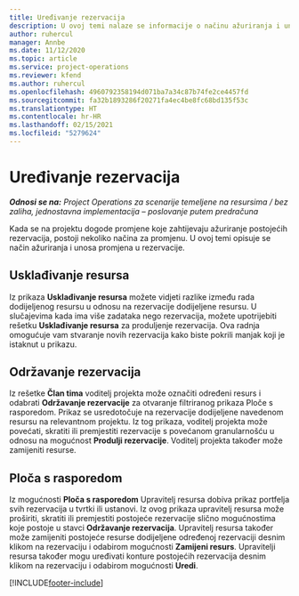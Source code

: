 ```yaml
---
title: Uređivanje rezervacija
description: U ovoj temi nalaze se informacije o načinu ažuriranja i unosa promjena u rezervacije.
author: ruhercul
manager: Annbe
ms.date: 11/12/2020
ms.topic: article
ms.service: project-operations
ms.reviewer: kfend
ms.author: ruhercul
ms.openlocfilehash: 4960792358194d071ba7a34c87b74fe2ce4457fd
ms.sourcegitcommit: fa32b1893286f20271fa4ec4be8fc68bd135f53c
ms.translationtype: HT
ms.contentlocale: hr-HR
ms.lasthandoff: 02/15/2021
ms.locfileid: "5279624"
---
```

# <a name="edit-bookings"></a>Uređivanje rezervacija

_**Odnosi se na:** Project Operations za scenarije temeljene na resursima / bez zaliha, jednostavna implementacija – poslovanje putem predračuna_


Kada se na projektu dogode promjene koje zahtijevaju ažuriranje postojećih rezervacija, postoji nekoliko načina za promjenu. U ovoj temi opisuje se način ažuriranja i unosa promjena u rezervacije.

## <a name="resource-reconciliation"></a>Usklađivanje resursa

Iz prikaza **Usklađivanje resursa** možete vidjeti razlike između rada dodijeljenog resursu u odnosu na rezervacije dodijeljene resursu. U slučajevima kada ima više zadataka nego rezervacija, možete upotrijebiti rešetku **Usklađivanje resursa** za produljenje rezervacija. Ova radnja omogućuje vam stvaranje novih rezervacija kako biste pokrili manjak koji je istaknut u prikazu.

## <a name="maintain-bookings"></a>Održavanje rezervacija

Iz rešetke **Član tima** voditelj projekta može označiti određeni resurs i odabrati **Održavanje rezervacije** za otvaranje filtriranog prikaza Ploče s rasporedom. Prikaz se usredotočuje na rezervacije dodijeljene navedenom resursu na relevantnom projektu. Iz tog prikaza, voditelj projekta može povećati, skratiti ili premjestiti rezervacije s povećanom granularnošću u odnosu na mogućnost **Produlji rezervacije**. Voditelj projekta također može zamijeniti resurse.

## <a name="schedule-board"></a>Ploča s rasporedom

Iz mogućnosti **Ploča s rasporedom** Upravitelj resursa dobiva prikaz portfelja svih rezervacija u tvrtki ili ustanovi. Iz ovog prikaza upravitelj resursa može proširiti, skratiti ili premjestiti postojeće rezervacije slično mogućnostima koje postoje u stavci **Održavanje rezervacija**. Upravitelj resursa također može zamijeniti postojeće resurse dodijeljene određenoj rezervaciji desnim klikom na rezervaciju i odabirom mogućnosti **Zamijeni resurs**. Upravitelji resursa također mogu uređivati konture postojećih rezervacija desnim klikom na rezervaciju i odabirom mogućnosti **Uredi**.


[!INCLUDE[footer-include](../includes/footer-banner.md)]
